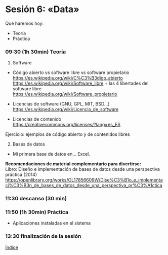 # Sesión 6: «Data»

Qué haremos hoy:
- Teoría
- Práctica

### 09:30 (1h 30min) Teoría  

1. Software  

- Código abierto vs software libre vs software propietario  
https://es.wikipedia.org/wiki/C%C3%B3digo_abierto  
https://es.wikipedia.org/wiki/Software_libre  + las 4 libertades del software libre  
https://es.wikipedia.org/wiki/Software_propietario  

- Licencias de software (GNU, GPL, MIT, BSD...)  
https://es.wikipedia.org/wiki/Licencia_de_software  

- Licencias de contenido  
https://creativecommons.org/licenses/?lang=es_ES  

Ejercicio: ejemplos de código abierto y de contenidos libres  

2. Bases de datos

- Mi primera base de datos en... Excel.

**Recomendaciones de material complementario para divertirse:**  
Libro: Diseño e implementación de bases de datos desde una perspectiva práctica (2014)  
https://openlibrary.org/works/OL17856609W/Dise%C3%B1o_e_implementaci%C3%B3n_de_bases_de_datos_desde_una_perspectiva_pr%C3%A1ctica  

### 11:30 descanso (30 min)  

### 11:50 (1h 30min) Práctica

- Aplicaciones instaladas en el sistema

### 13:30 finalización de la sesión

[Índice](../README.md)